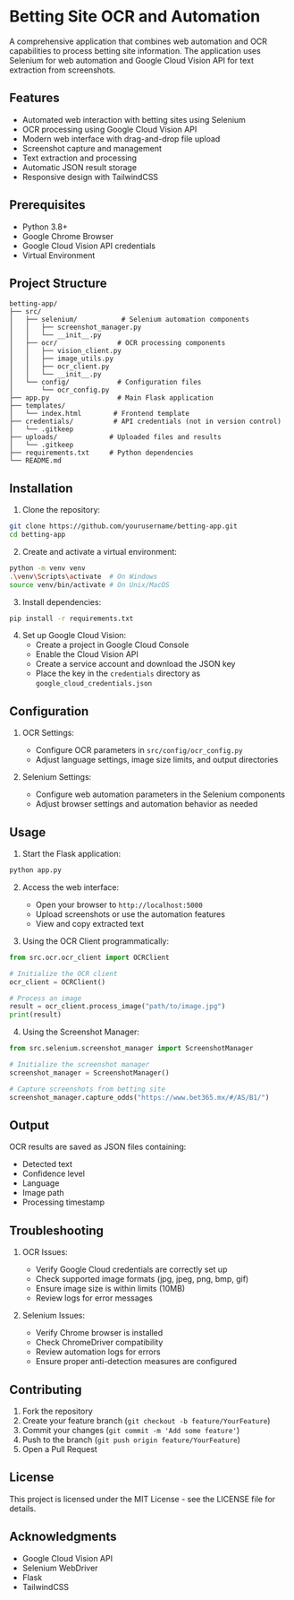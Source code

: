 # Betting Site OCR and Automation

A comprehensive application that combines web automation and OCR capabilities to process betting site information. The application uses Selenium for web automation and Google Cloud Vision API for text extraction from screenshots.

## Features

- Automated web interaction with betting sites using Selenium
- OCR processing using Google Cloud Vision API
- Modern web interface with drag-and-drop file upload
- Screenshot capture and management
- Text extraction and processing
- Automatic JSON result storage
- Responsive design with TailwindCSS

## Prerequisites

- Python 3.8+
- Google Chrome Browser
- Google Cloud Vision API credentials
- Virtual Environment

## Project Structure

```
betting-app/
├── src/
│   ├── selenium/           # Selenium automation components
│   │   ├── screenshot_manager.py
│   │   └── __init__.py
│   ├── ocr/               # OCR processing components
│   │   ├── vision_client.py
│   │   ├── image_utils.py
│   │   ├── ocr_client.py
│   │   └── __init__.py
│   └── config/            # Configuration files
│       └── ocr_config.py
├── app.py                 # Main Flask application
├── templates/            
│   └── index.html        # Frontend template
├── credentials/          # API credentials (not in version control)
│   └── .gitkeep
├── uploads/             # Uploaded files and results
│   └── .gitkeep
├── requirements.txt     # Python dependencies
└── README.md
```

## Installation

1. Clone the repository:
```bash
git clone https://github.com/yourusername/betting-app.git
cd betting-app
```

2. Create and activate a virtual environment:
```bash
python -m venv venv
.\venv\Scripts\activate  # On Windows
source venv/bin/activate # On Unix/MacOS
```

3. Install dependencies:
```bash
pip install -r requirements.txt
```

4. Set up Google Cloud Vision:
   - Create a project in Google Cloud Console
   - Enable the Cloud Vision API
   - Create a service account and download the JSON key
   - Place the key in the `credentials` directory as `google_cloud_credentials.json`

## Configuration

1. OCR Settings:
   - Configure OCR parameters in `src/config/ocr_config.py`
   - Adjust language settings, image size limits, and output directories

2. Selenium Settings:
   - Configure web automation parameters in the Selenium components
   - Adjust browser settings and automation behavior as needed

## Usage

1. Start the Flask application:
```bash
python app.py
```

2. Access the web interface:
   - Open your browser to `http://localhost:5000`
   - Upload screenshots or use the automation features
   - View and copy extracted text

3. Using the OCR Client programmatically:
```python
from src.ocr.ocr_client import OCRClient

# Initialize the OCR client
ocr_client = OCRClient()

# Process an image
result = ocr_client.process_image("path/to/image.jpg")
print(result)
```

4. Using the Screenshot Manager:
```python
from src.selenium.screenshot_manager import ScreenshotManager

# Initialize the screenshot manager
screenshot_manager = ScreenshotManager()

# Capture screenshots from betting site
screenshot_manager.capture_odds("https://www.bet365.mx/#/AS/B1/")
```

## Output

OCR results are saved as JSON files containing:
- Detected text
- Confidence level
- Language
- Image path
- Processing timestamp

## Troubleshooting

1. OCR Issues:
   - Verify Google Cloud credentials are correctly set up
   - Check supported image formats (jpg, jpeg, png, bmp, gif)
   - Ensure image size is within limits (10MB)
   - Review logs for error messages

2. Selenium Issues:
   - Verify Chrome browser is installed
   - Check ChromeDriver compatibility
   - Review automation logs for errors
   - Ensure proper anti-detection measures are configured

## Contributing

1. Fork the repository
2. Create your feature branch (`git checkout -b feature/YourFeature`)
3. Commit your changes (`git commit -m 'Add some feature'`)
4. Push to the branch (`git push origin feature/YourFeature`)
5. Open a Pull Request

## License

This project is licensed under the MIT License - see the LICENSE file for details.

## Acknowledgments

- Google Cloud Vision API
- Selenium WebDriver
- Flask
- TailwindCSS 